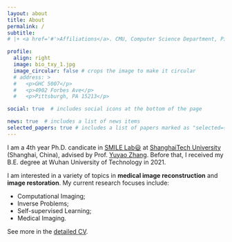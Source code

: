 ```yaml
---
layout: about
title: About
permalink: /
subtitle: 
# |+ <a href='#'>Affiliations</a>. CMU, Computer Science Department, Pittsburgh.

profile:
  align: right
  image: bio_txy_1.jpg
  image_circular: false # crops the image to make it circular
  # address: >
  #   <p>GHC 5007</p>
  #   <p>4902 Forbes Ave</p>
  #   <p>Pittsburgh, PA 15213</p>

social: true  # includes social icons at the bottom of the page

news: true  # includes a list of news items
selected_papers: true # includes a list of papers marked as "selected={true}"
---
```


I am a 4th year Ph.D. candicate in [SMILE Lab:smiley:](https://smilelab.com.cn) at [ShanghaiTech University](https://www.shanghaitech.edu.cn) (Shanghai, China), advised by Prof. [Yuyao Zhang](https://scholar.google.com/citations?user=gIE0JTAAAAAJ&hl). Before that, I received my B.E. degree at Wuhan University of Technology in 2021.

I am interested in a variety of topics in <strong>medical image reconstruction</strong> and <strong>image restoration</strong>. My current research focuses include: <br>
* Computational Imaging; <br>
* Inverse Problems; <br>
* Self-supervised Learning; <br>
* Medical Imaging.

See more in the [detailed CV](https://MeijiTian.github.io/assets/pdf/XuanyuTian.pdf).
